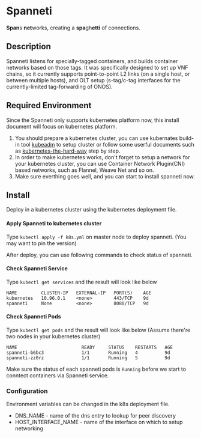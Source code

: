 # Spanneti
**Span**s **net**works, creating a **spa**gh**etti** of connections.


## Description
Spanneti listens for specially-tagged containers, and builds container networks based on those tags.
It was specifically designed to set up VNF chains, so it currently supports point-to-point L2 links (on a single host, or between multiple hosts),
and OLT setup (s-tag/c-tag interfaces for the currently-limited tag-forwarding of ONOS).

## Required Environment
Since the Spanneti only supports kubernetes platform now, this install document will focus on kubernetes platform.
1. You should prepare a kubernetes cluster, you can use kubernates build-in tool [kubeadm](https://kubernetes.io/docs/setup/independent/create-cluster-kubeadm/) to setup cluster
or follow some userful documents such as [kubernetes-the-hard-way](https://github.com/kelseyhightower/kubernetes-the-hard-way) step by step.
2. In order to make kubernetes works, don't forget to setup a network for your kubernetes cluster, you can use Container Network Plugin(CNI) based networks, such as Flannel, Weave Net and so on.
3. Make sure everthing goes well, and you can start to install spanneti now.


## Install
Deploy in a kubernetes cluster using the kubernetes deployment file.

#### Apply Spanneti to kubernetes cluster
Type `kubectl apply -f k8s.yml` on master node to deploy spanneti.
(You may want to pin the version)

After deploy, you can use following commands to check status of spanneti.

#### Check Spanneti Service
Type `kubectl get services` and the result will look like below
```
NAME         CLUSTER-IP   EXTERNAL-IP   PORT(S)    AGE
kubernetes   10.96.0.1    <none>        443/TCP    9d
spanneti     None         <none>        8080/TCP   9d
```

#### Check Spanneti Pods
Type `kubectl get pods` and the result will look like below (Assume there're two nodes in your kubernetes cluster)
```
NAME                        READY     STATUS    RESTARTS   AGE
spanneti-b6bc3              1/1       Running   4          9d
spanneti-zz0rz              1/1       Running   5          9d
```

Make sure the status of each spanneti pods is `Running` before we start to conntect containers via Spanneti service.

### Configuration
Environment variables can be changed in the k8s deployment file.
 * DNS_NAME - name of the dns entry to lookup for peer discovery
 * HOST_INTERFACE_NAME - name of the interface on which to setup networking
